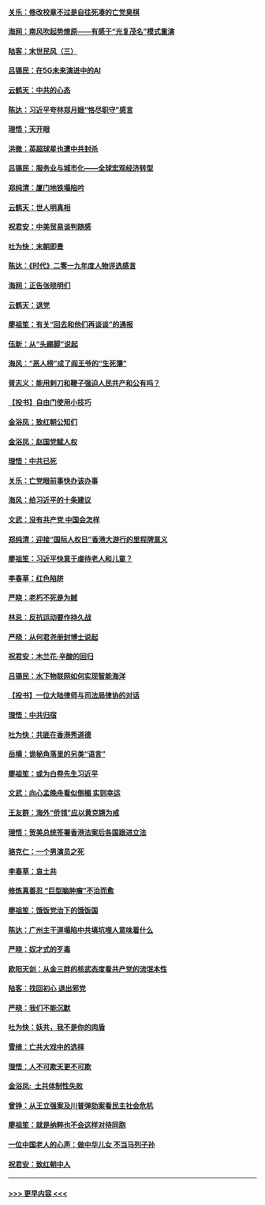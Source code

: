 #### [关乐：修改校章不过是自往死凑的亡党臭棋](../pages/nsc993/n11735097.md?t=12202355) 
#### [海网：南风吹起势燎原——有感于“光复茂名”模式重演](../pages/nsc993/n11732308.md?t=12202355) 
#### [陆客：末世民风（三）](../pages/nsc993/n11732211.md?t=12202355) 
#### [吕锡民：在5G未来演进中的AI](../pages/nsc993/n11730010.md?t=12202355) 
#### [云鹤天：中共的心态](../pages/nsc993/n11729906.md?t=12202355) 
#### [陈达：习近平夸林郑月娥“恪尽职守”感言](../pages/nsc993/n11729881.md?t=12202355) 
#### [理悟：天开眼](../pages/nsc993/n11729699.md?t=12202355) 
#### [洪微：英超球星也遭中共封杀](../pages/nsc993/n11727243.md?t=12202355) 
#### [吕锡民：服务业与城市化——全球宏观经济转型](../pages/nsc993/n11725845.md?t=12202355) 
#### [郑纯清：厦门地铁塌陷吟](../pages/nsc993/n11725813.md?t=12202355) 
#### [云鹤天：世人明真相](../pages/nsc993/n11725621.md?t=12202355) 
#### [祝君安：中美贸易谈判随感](../pages/nsc993/n11725609.md?t=12202355) 
#### [吐为快：末朝即景](../pages/nsc993/n11723365.md?t=12202355) 
#### [陈达：《时代》二零一九年度人物评选感言](../pages/nsc993/n11723337.md?t=12202355) 
#### [海网：正告张晓明们](../pages/nsc993/n11723228.md?t=12202355) 
#### [云鹤天：退党](../pages/nsc993/n11723056.md?t=12202355) 
#### [廖祖笙：有关“回去和他们再谈谈”的通报](../pages/nsc993/n11722442.md?t=12202355) 
#### [伍新：从“头踢脚”说起](../pages/nsc993/n11722429.md?t=12202355) 
#### [海风：“恶人榜”成了阎王爷的“生死簿”](../pages/nsc993/n11722272.md?t=12202355) 
#### [胥志义：能用剌刀和鞭子强迫人民共产和公有吗？](../pages/nsc993/n11720569.md?t=12202355) 
#### [【投书】自由门使用小技巧](../pages/nsc993/n11720180.md?t=12202355) 
#### [金浴凤：致红朝公知们](../pages/nsc993/n11720563.md?t=12202355) 
#### [金浴凤：赵国党赋人权](../pages/nsc993/n11720533.md?t=12202355) 
#### [理悟：中共已死](../pages/nsc993/n11720233.md?t=12202355) 
#### [关乐：亡党眼前事快办该办事](../pages/nsc993/n11719160.md?t=12202355) 
#### [海风：给习近平的十条建议](../pages/nsc993/n11717616.md?t=12202355) 
#### [文武：没有共产党 中国会怎样](../pages/nsc993/n11717584.md?t=12202355) 
#### [郑纯清：迎接“国际人权日”香港大游行的里程牌意义](../pages/nsc993/n11717417.md?t=12202355) 
#### [廖祖笙：习近平快意于虐待老人和儿童？](../pages/nsc993/n11715313.md?t=12202355) 
#### [李春草：红色陷阱](../pages/nsc993/n11715029.md?t=12202355) 
#### [严晓：老朽不死是为贼](../pages/nsc993/n11712910.md?t=12202355) 
#### [林忌：反抗运动要作持久战](../pages/nsc993/n11712623.md?t=12202355) 
#### [严晓：从何君尧册封博士说起](../pages/nsc993/n11712465.md?t=12202355) 
#### [祝君安：木兰花·辛酸的回归](../pages/nsc993/n11712381.md?t=12202355) 
#### [吕锡民：水下物联网如何实现智能海洋](../pages/nsc993/n11711158.md?t=12202355) 
#### [【投书】一位大陆律师与司法局律协的对话](../pages/nsc993/n11709675.md?t=12202355) 
#### [理悟：中共归宿](../pages/nsc993/n11710059.md?t=12202355) 
#### [吐为快：共匪在香港秀道德](../pages/nsc993/n11709979.md?t=12202355) 
#### [岳横：诡秘角落里的另类“语言”](../pages/nsc993/n11709792.md?t=12202355) 
#### [廖祖笙：或为白卷先生习近平](../pages/nsc993/n11708330.md?t=12202355) 
#### [文武：向心孟晚舟看似倒楣 实则幸运](../pages/nsc993/n11708236.md?t=12202355) 
#### [王友群：海外“侨领”应以黄克锵为戒](../pages/nsc993/n11706176.md?t=12202355) 
#### [理悟：贺美总统签署香港法案后各国跟进立法](../pages/nsc993/n11706853.md?t=12202355) 
#### [骆克仁：一个男演员之死](../pages/nsc993/n11706677.md?t=12202355) 
#### [李春草：哀土共](../pages/nsc993/n11706255.md?t=12202355) 
#### [修炼真善忍 “巨型脑肿瘤”不治而愈](../pages/nsc993/n11705340.md?t=12202355) 
#### [廖祖笙：饿饭党治下的饿饭国](../pages/nsc993/n11705085.md?t=12202355) 
#### [陈达：广州主干道塌陷中共填坑埋人意味着什么](../pages/nsc993/n11705046.md?t=12202355) 
#### [严晓：奴才式的歹毒](../pages/nsc993/n11704826.md?t=12202355) 
#### [欧阳天剑：从金三胖的核武态度看共产党的流氓本性](../pages/nsc993/n11702238.md?t=12202355) 
#### [陆客：找回初心 退出邪党](../pages/nsc993/n11702213.md?t=12202355) 
#### [严晓：我们不能沉默](../pages/nsc993/n11702110.md?t=12202355) 
#### [吐为快：妖共，我不是你的肉盾](../pages/nsc993/n11701366.md?t=12202355) 
#### [雪绮：亡共大戏中的选择](../pages/nsc993/n11699922.md?t=12202355) 
#### [理悟：人不可欺天更不可欺](../pages/nsc993/n11699657.md?t=12202355) 
#### [金浴凤:  土共体制性失败](../pages/nsc993/n11699361.md?t=12202355) 
#### [曾铮：从王立强案及川普弹劾案看民主社会危机](../pages/nsc993/n11699318.md?t=12202355) 
#### [廖祖笙：就是纳粹也不会这样对待同胞](../pages/nsc993/n11697658.md?t=12202355) 
#### [一位中国老人的心声：做中华儿女 不当马列子孙](../pages/nsc993/n11697525.md?t=12202355) 
#### [祝君安：致红朝中人](../pages/nsc993/n11697518.md?t=12202355) 

----
#### [ >>> 更早内容 <<< ](../indexes/nsc993-earlier.md)
